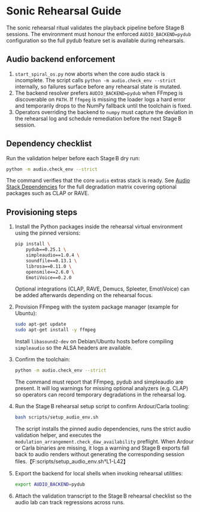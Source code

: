 # Sonic Rehearsal Guide

The sonic rehearsal ritual validates the playback pipeline before Stage B
sessions. The environment must honour the enforced `AUDIO_BACKEND=pydub`
configuration so the full pydub feature set is available during rehearsals.

## Audio backend enforcement

1. `start_spiral_os.py` now aborts when the core audio stack is incomplete.
   The script calls `python -m audio.check_env --strict` internally, so
   failures surface before any rehearsal state is mutated.
2. The backend resolver prefers `AUDIO_BACKEND=pydub` when FFmpeg is
   discoverable on `PATH`. If `ffmpeg` is missing the loader logs a hard error
   and temporarily drops to the NumPy fallback until the toolchain is fixed.
3. Operators overriding the backend to `numpy` must capture the deviation in
   the rehearsal log and schedule remediation before the next Stage B session.

## Dependency checklist

Run the validation helper before each Stage B dry run:

```bash
python -m audio.check_env --strict
```

The command verifies that the core `audio` extras stack is ready.
See [Audio Stack Dependencies](../audio_stack.md) for the full
degradation matrix covering optional packages such as CLAP or RAVE.

## Provisioning steps

1. Install the Python packages inside the rehearsal virtual environment using
   the pinned versions:

   ```bash
   pip install \
       pydub==0.25.1 \
       simpleaudio==1.0.4 \
       soundfile==0.13.1 \
       librosa==0.11.0 \
       opensmile==2.6.0 \
       EmotiVoice==0.2.0
   ```

   Optional integrations (CLAP, RAVE, Demucs, Spleeter, EmotiVoice) can be
   added afterwards depending on the rehearsal focus.

2. Provision FFmpeg with the system package manager (example for Ubuntu):

   ```bash
   sudo apt-get update
   sudo apt-get install -y ffmpeg
   ```

   Install `libasound2-dev` on Debian/Ubuntu hosts before compiling
   `simpleaudio` so the ALSA headers are available.

3. Confirm the toolchain:

   ```bash
   python -m audio.check_env --strict
   ```

   The command must report that FFmpeg, pydub and simpleaudio are present. It
   will log warnings for missing optional analyzers (e.g. CLAP) so operators
   can record temporary degradations in the rehearsal log.

4. Run the Stage B rehearsal setup script to confirm Ardour/Carla tooling:

   ```bash
   bash scripts/setup_audio_env.sh
   ```

   The script installs the pinned audio dependencies, runs the strict audio
   validation helper, and executes the
   `modulation_arrangement.check_daw_availability` preflight. When Ardour or
   Carla binaries are missing, it logs a warning and Stage B exports fall back
   to audio renders without generating the corresponding session files.【F:scripts/setup_audio_env.sh†L1-L42】

5. Export the backend for local shells when invoking rehearsal utilities:

   ```bash
   export AUDIO_BACKEND=pydub
   ```

6. Attach the validation transcript to the Stage B rehearsal checklist so the
   audio lab can track regressions across runs.
